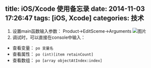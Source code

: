 title: iOS/Xcode 使用备忘录
date: 2014-11-03 17:26:47
tags: [iOS, Xcode]
categories: 技术
---
1. 设置main函数输入参数：
  Product->EditSceme->Arguments
  ![图片](/img/launch.png)
2. 调试时，可以直接在console中输入：
* 查看变量： ``po 变量名 ``
* 查看属性： ``po (int)[item retainCount]``
* 查看数组： ``po [array objectAtIndex:index]``
